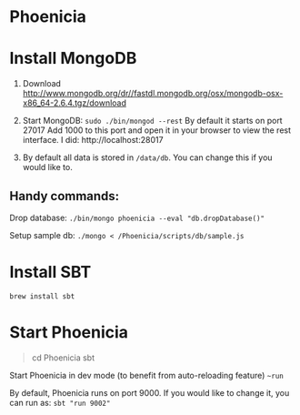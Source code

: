 Phoenicia
=========

Install MongoDB
================
1. Download http://www.mongodb.org/dr//fastdl.mongodb.org/osx/mongodb-osx-x86_64-2.6.4.tgz/download

2. Start MongoDB:
`sudo ./bin/mongod --rest`
By default it starts on port 27017
Add 1000 to this port and open it in your browser to view the rest interface. I did: http://localhost:28017

3. By default all data is stored in `/data/db`. You can change this if you would like to.

Handy commands:
---------------
Drop database: `./bin/mongo phoenicia --eval "db.dropDatabase()"`

Setup sample db: `./mongo < /Phoenicia/scripts/db/sample.js`

Install SBT
============
`brew install sbt`

Start Phoenicia
=================
> cd Phoenicia
> sbt

Start Phoenicia in dev mode (to benefit from auto-reloading feature)
`~run`

By default, Phoenicia runs on port 9000. If you would like to change it, you can run as: `sbt "run 9002"`


